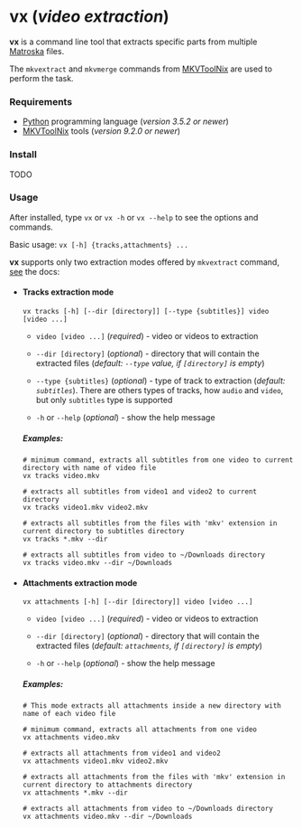# vx (*video extraction*)

**vx** is a command line tool that extracts specific parts from multiple [Matroska](https://www.matroska.org/) files. 

The `mkvextract` and `mkvmerge` commands from [MKVToolNix](https://mkvtoolnix.download/) are used to perform the
task.

### Requirements

* [Python](https://www.python.org/) programming language (*version 3.5.2 or newer*)
* [MKVToolNix](https://mkvtoolnix.download/) tools (*version 9.2.0 or newer*)

### Install

TODO

### Usage

After installed, type `vx` or `vx -h` or `vx --help` to see the options and commands.

Basic usage: `vx [-h] {tracks,attachments} ...`

**vx** supports only two extraction modes offered by `mkvextract` command, [see](https://mkvtoolnix.download/doc/mkvextract.html) the docs:

* #### Tracks extraction mode
  
  `vx tracks [-h] [--dir [directory]] [--type {subtitles}] video [video ...]`
  
  * `video [video ...]` (*required*) - video or videos to extraction
  
  * `--dir [directory]` (*optional*) - directory that will contain the extracted files (*default: `--type` value, if `[directory]` is empty*)
  
  * `--type {subtitles}` (*optional*) - type of track to extraction (*default: `subtitles`*). There are others types of tracks, how `audio` and `video`, but only `subtitles` type is supported
  
  * `-h` or `--help` (*optional*) - show the help message
 
  ##### Examples:
  
    ```
    # minimum command, extracts all subtitles from one video to current directory with name of video file
    vx tracks video.mkv

    # extracts all subtitles from video1 and video2 to current directory
    vx tracks video1.mkv video2.mkv 

    # extracts all subtitles from the files with 'mkv' extension in current directory to subtitles directory
    vx tracks *.mkv --dir 

    # extracts all subtitles from video to ~/Downloads directory
    vx tracks video.mkv --dir ~/Downloads
    ```

* #### Attachments extraction mode

  `vx attachments [-h] [--dir [directory]] video [video ...]`

  * `video [video ...]` (*required*) - video or videos to extraction
  
  * `--dir [directory]` (*optional*) - directory that will contain the extracted files (*default: `attachments`, if `[directory]` is empty*)
  
  * `-h` or `--help` (*optional*) - show the help message
  
  ##### Examples:
  
    ```
    # This mode extracts all attachments inside a new directory with name of each video file
    
    # minimum command, extracts all attachments from one video
    vx attachments video.mkv

    # extracts all attachments from video1 and video2
    vx attachments video1.mkv video2.mkv 

    # extracts all attachments from the files with 'mkv' extension in current directory to attachments directory
    vx attachments *.mkv --dir 

    # extracts all attachments from video to ~/Downloads directory
    vx attachments video.mkv --dir ~/Downloads
  

